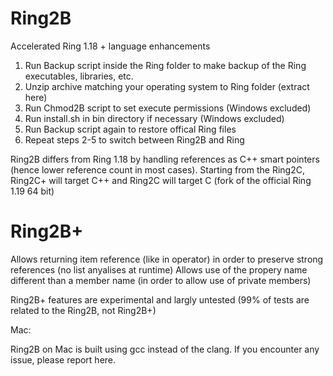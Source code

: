# Ring2B

Accelerated Ring 1.18 + language enhancements

1. Run Backup script inside the Ring folder to make backup of the Ring executables, libraries, etc.
2. Unzip archive matching your operating system to Ring folder (extract here)
3. Run Chmod2B script to set execute permissions (Windows excluded)
4. Run install.sh in bin directory if necessary (Windows excluded)
5. Run Backup script again to restore offical Ring files
6. Repeat steps 2-5 to switch between Ring2B and Ring

Ring2B differs from Ring 1.18 by handling references as C++ smart pointers (hence lower reference count in most cases).
Starting from the Ring2C, Ring2C+ will target C++ and Ring2C will target C (fork of the official Ring 1.19 64 bit) 

# Ring2B+

Allows returning item reference (like in operator) in order to preserve strong references (no list anyalises at runtime)
Allows use of the propery name different than a member name (in order to allow use of private members)

Ring2B+ features are experimental and largly untested (99% of tests are related to the Ring2B, not Ring2B+)

Mac:

Ring2B on Mac is built using gcc instead of the clang. If you encounter any issue, please report here.
